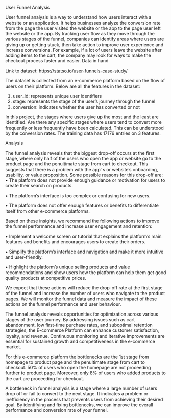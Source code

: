 User Funnel Analysis

User funnel analysis is a way to understand how users interact with a website or an application. It helps businesses analyze the conversion rate from the page the user visited the website or the app to the page user left the website or the app.
By tracking user flow as they move through the various stages of the funnel, companies can identify areas where users are giving up or getting stuck, then take action to improve user experience and increase conversions.
For example, if a lot of users leave the website after adding items to the cart, the company may look for ways to make the checkout process faster and easier.
Data in hand

Link to dataset: https://statso.io/user-funnels-case-study/

The dataset is collected from an e-commerce platform based on the flow of users on their platform. Below are all the features in the dataset:

1.	user_id: represents unique user identifiers
2.	stage: represents the stage of the user’s journey through the funnel 
3.	conversion: indicates whether the user has converted or not

In this project, the stages where users give up the most and the least are identified. Are there any specific stages where users tend to convert more frequently or less frequently have been calculated. This can be understood by the conversion rates. The training data has 17176 entries on 3 features. 

Analysis

The funnel analysis reveals that the biggest drop-off occurs at the first stage, where only half of the users who open the app or website go to the product page and the penultimate stage from cart to checkout. This suggests that there is a problem with the app’ s or website’s onboarding, usability, or value proposition. Some possible reasons for this drop-off are:
•	The platform does not provide enough guidance or motivation for users to create their search on products.

•	The platform’s interface is too complex or confusing for new users.

•	The platform does not offer enough features or benefits to differentiate itself from other e-commerce platforms.

Based on these insights, we recommend the following actions to improve the funnel performance and increase user engagement and retention:

•	Implement a welcome screen or tutorial that explains the platform’s main features and benefits and encourages users to create their orders.

•	Simplify the platform’s interface and navigation and make it more intuitive and user-friendly.

•	Highlight the platform’s unique selling products and value recommendations and show users how the platform can help them get good quality products at competitive prices.

We expect that these actions will reduce the drop-off rate at the first stage of the funnel and increase the number of users who navigate to the product pages. We will monitor the funnel data and measure the impact of these actions on the funnel performance and user behaviour.

The funnel analysis reveals opportunities for optimization across various stages of the user journey. By addressing issues such as cart abandonment, low first-time purchase rates, and suboptimal retention strategies, the E-commerce Platform can enhance customer satisfaction, loyalty, and revenue. Continuous monitoring and iterative improvements are essential for sustained growth and competitiveness in the e-commerce market.

For this e-commerce platform the bottlenecks are the 1st stage from homepage to product page and the penultimate stage from cart to checkout. 50% of users who open the homepage are not proceeding further to product page. Moreover, only 8% of users who added products to the cart are proceeding for checkout.

A bottleneck in funnel analysis is a stage where a large number of users drop off or fail to convert to the next stage. It indicates a problem or inefficiency in the process that prevents users from achieving their desired goal. By identifying and fixing bottlenecks, we can improve the overall performance and conversion rate of your funnel. 

